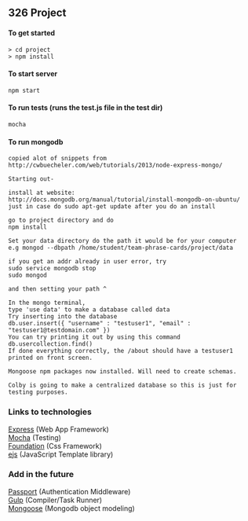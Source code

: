 ## 326 Project

#### To get started
```
> cd project
> npm install

```
#### To start server
```
npm start
```

#### To run tests (runs the test.js file in the test dir)
```
mocha
```

#### To run mongodb
```
copied alot of snippets from 
http://cwbuecheler.com/web/tutorials/2013/node-express-mongo/

Starting out-

install at website:
http://docs.mongodb.org/manual/tutorial/install-mongodb-on-ubuntu/
just in case do sudo apt-get update after you do an install

go to project directory and do
npm install

Set your data directory do the path it would be for your computer
e.g mongod --dbpath /home/student/team-phrase-cards/project/data

if you get an addr already in user error, try
sudo service mongodb stop
sudo mongod

and then setting your path ^

In the mongo terminal, 
type 'use data' to make a database called data
Try inserting into the database
db.user.insert({ "username" : "testuser1", "email" : "testuser1@testdomain.com" })
You can try printing it out by using this command
db.usercollection.find()
If done everything correctly, the /about should have a testuser1 printed on front screen.

Mongoose npm packages now installed. Will need to create schemas.

Colby is going to make a centralized database so this is just for testing purposes.
```




### Links to technologies
[Express](http://expressjs.com/) (Web App Framework)<br>
[Mocha](http://visionmedia.github.io/mocha/) (Testing)<br>
[Foundation](http://foundation.zurb.com/) (Css Framework)<br>
[ejs](http://www.embeddedjs.com/) (JavaScript Template library)

### Add in the future
[Passport](http://passportjs.org/) (Authentication Middleware)<br>
[Gulp](http://gulpjs.com/) (Compiler/Task Runner)<br>
[Mongoose](http://mongoosejs.com/) (Mongodb object modeling)
